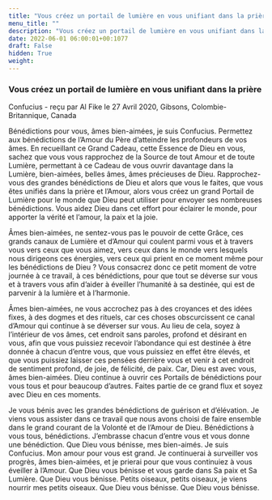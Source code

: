 ```yaml
---
title: "Vous créez un portail de lumière en vous unifiant dans la prière"
menu_title: ""
description: "Vous créez un portail de lumière en vous unifiant dans la prière"
date: 2022-06-01 06:00:01+00:1077
draft: False
hidden: True
weight:
---
```

### Vous créez un portail de lumière en vous unifiant dans la prière

Confucius - reçu par Al Fike le 27 Avril 2020, Gibsons, Colombie-Britannique, Canada

Bénédictions pour vous, âmes bien-aimées, je suis Confucius. Permettez aux bénédictions de l’Amour du Père d’atteindre les profondeurs de vos âmes. En recueillant ce Grand Cadeau, cette Essence de Dieu en vous, sachez que vous vous rapprochez de la Source de tout Amour et de toute Lumière, permettant à ce Cadeau de vous ouvrir davantage dans la Lumière, bien-aimées, belles âmes, âmes précieuses de Dieu. Rapprochez-vous des grandes bénédictions de Dieu et alors que vous le faites, que vous êtes unifiés dans la prière et l’Amour, alors vous créez un grand Portail de Lumière pour le monde que Dieu peut utiliser pour envoyer ses nombreuses bénédictions. Vous aidez Dieu dans cet effort pour éclairer le monde, pour apporter la vérité et l’amour, la paix et la joie.

Âmes bien-aimées, ne sentez-vous pas le pouvoir de cette Grâce, ces grands canaux de Lumière et d’Amour qui coulent parmi vous et à travers vous vers ceux que vous aimez, vers ceux dans le monde vers lesquels nous dirigeons ces énergies, vers ceux qui prient en ce moment même pour les bénédictions de Dieu ? Vous consacrez donc ce petit moment de votre journée à ce travail, à ces bénédictions, pour que tout se déverse sur vous et à travers vous afin d’aider à éveiller l’humanité à sa destinée, qui est de parvenir à la lumière et à l’harmonie.

Âmes bien-aimées, ne vous accrochez pas à des croyances et des idées fixes, à des dogmes et des rituels, car ces choses obscurcissent ce canal d’Amour qui continue à se déverser sur vous. Au lieu de cela, soyez à l’intérieur de vos âmes, cet endroit sans paroles, profond et désirant en vous, afin que vous puissiez recevoir l’abondance qui est destinée à être donnée à chacun d’entre vous, que vous puissiez en effet être élevés, et que vous puissiez laisser ces pensées derrière vous et venir à cet endroit de sentiment profond, de joie, de félicité, de paix. Car, Dieu est avec vous, âmes bien-aimées. Dieu continue à ouvrir ces Portails de bénédictions pour vous tous et pour beaucoup d’autres. Faites partie de ce grand flux et soyez avec Dieu en ces moments.

Je vous bénis avec les grandes bénédictions de guérison et d’élévation. Je viens vous assister dans ce travail que nous avons choisi de faire ensemble dans le grand courant de la Volonté et de l’Amour de Dieu. Bénédictions à vous tous, bénédictions. J’embrasse chacun d’entre vous et vous donne une bénédiction. Que Dieu vous bénisse, mes bien-aimés. Je suis Confucius. Mon amour pour vous est grand. Je continuerai à surveiller vos progrès, âmes bien-aimées, et je prierai pour que vous continuiez à vous éveiller à l’Amour. Que Dieu vous bénisse et vous garde dans Sa paix et Sa Lumière. Que Dieu vous bénisse. Petits oiseaux, petits oiseaux, je viens nourrir mes petits oiseaux. Que Dieu vous bénisse. Que Dieu vous bénisse.
